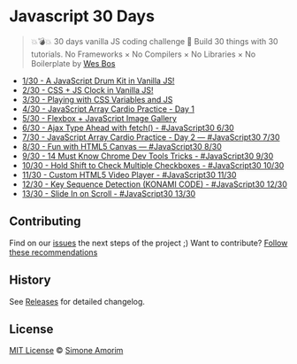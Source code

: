 # Javascript 30 Days
>  💥💣💥 30 days vanilla JS coding challenge 🎉 
>  Build 30 things with 30 tutorials. No Frameworks × No Compilers × No Libraries × No Boilerplate by [Wes Bos](https://javascript30.com/)


- [1/30 - A JavaScript Drum Kit in Vanilla JS!](https://simoneas02.github.io/javascript30/apps/javaScrip-drum-kit/)
- [2/30 - CSS + JS Clock in Vanilla JS!](https://simoneas02.github.io/javascript30/apps/CSS-JS-Clock/)
- [3/30 - Playing with CSS Variables and JS](https://simoneas02.github.io/javascript30/apps/CSS-Variables/)
- [4/30 - JavaScript Array Cardio Practice - Day 1](https://simoneas02.github.io/javascript30/apps/array-cardio/)
- [5/30 - Flexbox + JavaScript Image Gallery](https://simoneas02.github.io/javascript30/apps/image-gallery/)
- [6/30 - Ajax Type Ahead with fetch() - #JavaScript30 6/30](https://simoneas02.github.io/javascript30/apps/ajax-type-ahead/)
- [7/30 - JavaScript Array Cardio Practice - Day 2 — #JavaScript30 7/30](https://simoneas02.github.io/javascript30/apps/array-cardio-2/)
- [8/30 - Fun with HTML5 Canvas — #JavaScript30 8/30](https://simoneas02.github.io/javascript30/apps/HTML5-Canvas/)
- [9/30 - 14 Must Know Chrome Dev Tools Tricks - #JavaScript30 9/30](https://simoneas02.github.io/javascript30/apps/chrome-dev-tools/)
- [10/30 - Hold Shift to Check Multiple Checkboxes - #JavaScript30 10/30](https://simoneas02.github.io/javascript30/apps/check-checkboxes/)
- [11/30 - Custom HTML5 Video Player - #JavaScript30 11/30](https://simoneas02.github.io/javascript30/apps/HTML5-video-player/)
- [12/30 - Key Sequence Detection (KONAMI CODE) - #JavaScript30 12/30](https://simoneas02.github.io/javascript30/apps/konami-code/)
- [13/30 - Slide In on Scroll - #JavaScript30 13/30](https://simoneas02.github.io/javascript30/apps/slide-in-on-scroll/)


## Contributing
Find on our [issues](https://github.com/simoneas02/javascript30/issues/) the next steps of the project ;)
Want to contribute? [Follow these recommendations](https://github.com/simoneas02/javascript30/blob/master/CONTRIBUTING.md)


## History
See [Releases](https://github.com/simoneas02/javascript30/releases) for detailed changelog.


## License
[MIT License](https://github.com/simoneas02/javascript30/blob/master/LICENSE.md) © [Simone Amorim](https://simoneas02.github.io)
